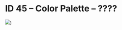 # ID 45 – Color Palette – ????
![](https://github.com/waddle45/ISOBUS-VT-Objects-docs/assets/116869307/5214f52b-15de-4dba-92f8-cf6d8c5e32f6))

